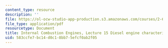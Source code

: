 ```yaml
---
content_type: resource
description: ''
file: https://ol-ocw-studio-app-production.s3.amazonaws.com/courses/2-61-internal-combustion-engines-spring-2017/583ccfe7bc14d0c18bb75efcf0ab2f05_MIT2_61S17_lec15.pdf
file_type: application/pdf
resourcetype: Document
title: Internal Combustion Engines, Lecture 15 Diesel engine characteristics
uid: 583ccfe7-bc14-d0c1-8bb7-5efcf0ab2f05
---
```

